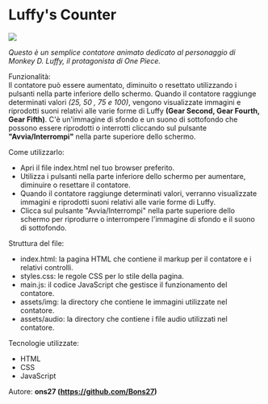 <h1>Luffy's Counter</h1>

 <img src = "https://bons27.github.io/LuffyCounter/assets/img/luffy.jpg">

<i>Questo è un semplice contatore animato dedicato al personaggio di Monkey D. Luffy, il protagonista di One Piece.</i>

Funzionalità:<br>
Il contatore può essere aumentato, diminuito o resettato utilizzando i pulsanti nella parte inferiore dello schermo.
Quando il contatore raggiunge determinati valori <i>(25, 50 , 75 e 100)</i>, vengono visualizzate immagini e riprodotti suoni relativi alle varie forme di Luffy <b>(Gear Second, Gear Fourth, Gear Fifth)</b>.
C'è un'immagine di sfondo e un suono di sottofondo che possono essere riprodotti o interrotti cliccando sul pulsante <b>"Avvia/Interrompi"</b> nella parte superiore dello schermo.

Come utilizzarlo:<br>
- Apri il file index.html nel tuo browser preferito.
- Utilizza i pulsanti nella parte inferiore dello schermo per aumentare, diminuire o resettare il contatore.
- Quando il contatore raggiunge determinati valori, verranno visualizzate immagini e riprodotti suoni relativi alle varie forme di Luffy.
- Clicca sul pulsante "Avvia/Interrompi" nella parte superiore dello schermo per riprodurre o interrompere l'immagine di sfondo e il suono di sottofondo.

Struttura del file:<br>
- index.html: la pagina HTML che contiene il markup per il contatore e i relativi controlli.
- styles.css: le regole CSS per lo stile della pagina.
- main.js: il codice JavaScript che gestisce il funzionamento del contatore.
- assets/img: la directory che contiene le immagini utilizzate nel contatore.
- assets/audio: la directory che contiene i file audio utilizzati nel contatore.

Tecnologie utilizzate:<br>
- HTML
- CSS
- JavaScript


Autore:
<b>ons27 (https://github.com/Bons27)</b>
